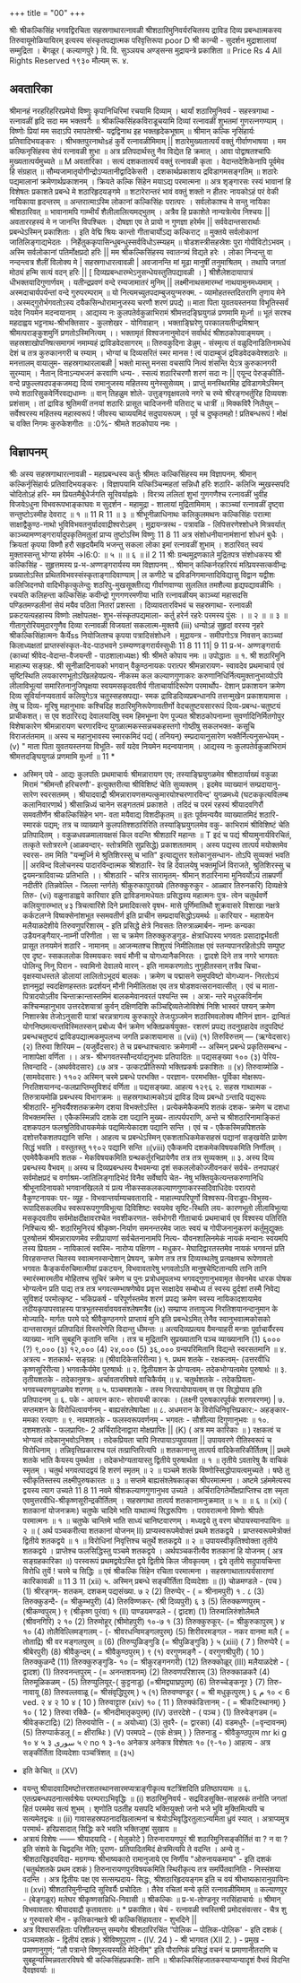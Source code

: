 +++
title = "00"
+++

श्रीः
श्रीकल्किसिंह भगवद्विरचिता
सहस्रगाथारत्नावळी
श्रीशठारिमुनिवर्यरचितस्य
द्राविड दिव्य प्रबन्धात्मकस्य तिरुवायूमोळियायिरम्
इत्यस्य संस्कृतपद्यात्मक परिवृत्तिरूपा
poor D
श्री कान्ची - सुदर्शन मुद्राशालायां सम्मुद्रिता ।
बेंगळूर ( कल्याणपुरे ) वि. वि. सुञ्ञयच अण्ड्सन्स मुद्रायन्त्रे प्रकाशिता ॥
Price Rs 4
All Rights Reserved
१९३०
मौल्यम् रू. ४.


## अवतारिका

श्रीमानहं नरहरिहरिरप्रमेयो विष्णुः कृपानिधिरिमां रचयामि दिव्याम् । थार्यां शठारिमुनिवर्य - सहस्त्रगाथा - रत्नावळीं हृदि सदा मम भक्तवर्गैः ॥ श्रीकल्किसिंहकविराडूचयामि दिव्यां
रत्नावळीं शुभतमां गुणरत्नगण्याम् । विष्णोः प्रियां मम सदाऽपि रमापतेश्श्री- यद्वद्विनाथ इह भक्तहृदेकभूषाम् ॥
श्रीमान् कल्कि नृसिंहार्यः प्रतिवादिभयङ्करः । श्रीभक्तपुरनाथोsहं कुर्वे रत्नावळीमिमाम् || शठारेमुख्यतात्पर्यं वक्तुं गीर्वाणभाषया । मम कल्फिनृसिंहस्य सेयं रत्नावळी शुभा ॥ अत्र प्रतिपदार्थस्तु नैव विद्येत हि क्रमात् । आवा पोद्वाषतश्चापिः मुख्यतात्पर्यमुच्यते ॥
M
अवतारिका ।
सत्यं दशकतात्पर्यं वक्तुं रत्नावळी कृता । वेदान्तदेशिकेनापि पूर्वमेव हि संग्रहात् ॥ सौम्यजामातृयोगीन्द्रोऽप्यतानीद्वादिकेसरी । दशकार्थप्रकाशाय द्रविडागमसङ्गतिम् ॥ शठारेः पद्यमालानां क्रमेणार्थप्रकाशनम् । क्रियते कल्कि सिंहेन मयाऽद्य परमात्मना ॥ अत्र शृङ्गारसः रस्यं भावानां हि विशेषतः प्रकाशते प्रबन्धे मे शठारिहृदयङ्गमे ॥ शटारेरान्तरं भावं वक्तुं शक्तो न हीतरः नायकोऽहं परं वेकी नायिकाया हृदन्तरम् ॥ अन्तरात्माऽस्मि लोकानां कल्किसिंहः परात्परः । सर्वलोकाश्च मे सन्तु नायिका श्रीशठारिवत् ॥ भावानामपि गाम्भीर्यं शैलीलालित्यमद्भुतम् । अत्रैव हि प्रकाशेते नान्यत्रेत्येव निश्चयः || अवताररहस्यं मे न जानन्ति विपश्चितः । दोषज्ञा एव ते प्रायो न गुणज्ञा हरेर्मम || सर्ववेदान्तसारार्थाः प्रबन्धेऽस्मिन् प्रकाशिताः । इति वेद्मि श्रियः कान्तो गीताचार्योऽद्य कल्किराट् ॥ मुक्तये सर्वलोकानां जातिलिङ्गाद्यभेदतः । निर्हेतुककृपासिन्धुबन्धुस्सर्वविधोऽस्म्यहम् ॥ षोडशस्त्रीसहस्रेशः पुरा गोपीविटोऽभवम् । अस्मि सर्वलोकानां पतिर्मोक्षप्रदो हरिः || मम श्रीकल्किसिंहस्य स्वातन्त्र्यं विद्यते हरेः । लोका निन्दन्तु वा नन्दन्त्वत्र शैलीं विलोक्य मे |
सहस्रगाधारत्वावळी |
अवजानन्ति मां मूढा मानुषीं तनुमाश्रितम् । तथापि जगतां मोठ्यं हन्मि सत्यं वदन् हरिः ||
[ दिव्यप्रबन्धारम्भेऽनुसन्धेयस्तुतिपद्यावळी । ]
श्रीशैलेशदायापात्रं धीभक्तयादिगुणार्णवम् । यतीन्द्रप्रवणं वन्दे रम्यजामातरं मुनिम् || लक्ष्मीनाथसमारम्भां नाथयामुनमध्यमाम् । अस्मदाचार्यपर्यन्तां वन्दे गुरुपरम्पराम् ॥
यो नित्यमच्युतपदाम्बुजयुग्मरुक्म. - व्यामोहतस्तदितराणि तृणाय मेने । अस्मद्गुरोर्भगवतोऽस्य दयैकसिन्धोरामानुजस्य चरणौ शरणं प्रपद्ये ॥ माता पिता युवतयस्तनया विभूतिस्सर्वं यदेव नियमेन मदन्वयानाम् । आद्यस्य नः कुलपतेर्वकुळाभिरामं श्रीमत्तदङ्घ्रियुगळं प्रणमामि मूर्ध्ना ॥ भूतं सरश्च महदाह्वय भट्टनाथ-श्रीभक्तिसार - कुलशेखर - योगिवाहान् । भक्ताङ्घ्रिरेणु परकालयतीन्द्रमिश्रान् श्रीमत्पराङ्कुशमुनिं प्रणतोऽस्मिनित्यम् ।।
भक्तामृतं विश्वजनानुमोदनं सर्वार्थदं श्रीशठकोपवाङ्मयम् । सहस्रशाखोपनिषत्समागमं नमाम्यहं द्राविडवेदसागरम् ॥
तिरुवकुदिना डेन्नुम् -
संस्मृत्य तं वळुदिनाडितिनामधेयं
देशं च तत्र कुरुकानगरी च रम्याम् । भोग्यां च दिव्यसरितं स्मर मानस ! त्वं पादाम्बुजं द्रविडवेदकवेश्शठारेः ॥
मनत्तालम् वायालुम-
सहस्रगाथारलाबळी |
भक्तो मास्तु मनसा वचसापि नित्यं शंसन्ति येऽत्र कुरुकानगरी सुरम्याम् । नैतान् विनाऽन्यभजनं करवाणि धन्य- . स्सत्यं शठारिचरणौ शरणं सदा नः ||
एयून्द पेरुङ्कीर्ति-
वन्दे प्रफुल्लपदपङ्कजमद्य दिव्यं रामानुजस्य महितस्य मुनेस्सुसेव्यम् । प्राप्तुं मनस्थिरमिह द्रविडागमेऽस्मिन् रम्ये शठारिसुकवेर्निरवद्यधाम्नः ॥ वान् तिहळुम शोले-
उत्तुङ्गवृक्षवलये नगरे च रम्ये श्रीरङ्गभर्तुरिह दिव्ययशः प्रशंसाम् । तां द्राविड श्रुतिमयीं तनयां शठारिः प्रासूत चादिजननी यतिराट् च धात्रीं ॥ मिक्कविरै निलैयुम् –
सर्वेश्वरस्य महितस्य महास्वरूपं ! जीवस्य चाव्ययमिदं सदुपायरूपम् । पूर्व च दुष्कृतमहो ! प्रतिबन्धरूपं ! मोक्षं च वक्ति निगमः कुरुकेशगीतः ॥
:0%-
श्रीमते शठकोपाय नमः । 

## विज्ञापनम्

श्रीः 
अस्य सहस्रगाथारत्नावळी - महाप्रबन्धस्य कर्तुः श्रीमतः कल्किसिंहस्य मम 
विज्ञापनम्. 
श्रीमान् कल्किर्नृसिंहार्यः प्रतिवादिभयङ्करः । 
विज्ञापयामि यत्किञ्चिन्महतां सन्निधौ हरिः 
शठारि- कलिजि न्मुखस्सपदि चोदितोऽहं हरि- 
मम प्रियतमैर्बुधैर्जगति सूरिवर्याह्नयेः । 
विरत्र्य ललितां शुभां गुणगणैश्च रत्नावळीं 
भुवीह विजयेऽधुना विभवरूपभाङ्काघवः 
म 
सुदर्शन - महामुद्रा - शालायां मुद्रितामिमाम् । 
काञ्च्यां रत्नावळीं दृष्ट्वा सन्तुष्टोऽस्मीह देवराट् 
॥ १ ॥ 
11 R 11 
॥ ३ ॥ 
श्रीभूनीळाधिनाथः कलिकुलमथनः कल्किसिंहः परात्मा साक्षाद्वैकुण्ठ-नाथो भुविविभवतनुर्यादवाद्रीश्वरोऽहम् । 
मुद्रायन्त्रस्थ - पत्रावळि - लिपिसरणेश्शोधने मित्रवर्यात् 
काञ्च्यामण्णङ्गरार्यादुपकृतिमतुलां प्राप्य तुष्टोऽस्मि विष्णुः 
11 8 11 
अत्र संशोधनीयानामंशानां शोधनं बुधैः । 
क्रियतां कृपया विष्णौ हरौ सहृदयैमयि भजन्तु सकला लोका इमां रत्नावळीं शुभाम् । शठारिवत् स्वयं मुक्तास्सन्तु भोग्या हरेर्मम 
→I6:0: 
॥ ५ ॥ 
॥ ६ ॥ 
il 2 11 
श्रीः 
ग्रन्थमुद्रणकाले मुद्रितपत्र संशोधकस्य श्री कल्किसिंह - सुहृत्तमस्य 
प्र-भ-अण्णङ्गरार्यस्य 
मम विज्ञापनम् .. 
श्रीमान् कल्किर्नरहरिरयं मत्प्रियस्सत्कवीन्द्रः प्रख्यातोऽस्ति प्रथितविभवस्संस्कृताङ्गादिवाण्याम् | 
ल 
कणीटे च द्रविडनिगमान्तादिविद्यासु विद्वान यद्वीशः कलिजिदनघो वादिभीकृत्कुलेन्दुः 
शठरिपु-मुखसूक्तीरद्य गीर्वाणवाण्या 
सुललित तमशैल्या हृद्यपद्यावळीभिः । रचयति कलिहन्ता कल्किसिंहः कवीन्द्रो गुणगणरमणीया भाति रत्नावळीयम् 
काञ्च्यां महासदसि पण्डितमण्डलीनां सेयं मयैव पठिता नितरां प्रशस्ता । 
दिव्यावतारविभवं च सहस्रगाथा- 
रत्नावळी प्रकटयत्यहहास्य विष्णोः 
लक्षोपलक्ष- शुभ-संस्कृतपद्यमाला- 
कर्तु हरेर्न रहरेः परमस्य पुंसः । 
॥ २ ॥ 
॥ ३ ॥ 
गीतागुरोरियमुदारगुणैव दिव्या 
रत्नावळी विजयतां सकलात्म-मुक्तयै 
(iii) 
धन्योऽहं सुहृदां वरस्य नृहरे श्रीकल्किसिंहात्मनः कैर्येss नियोजितश्च कृपया पत्रादिसंशोधने । मुद्रायन्त्र - समीपगोऽत्र निवसन् काञ्च्यां किलाध्यक्षतां 
प्राप्तस्संस्कृत-वेद-पाठभवने ऽस्म्यण्णङ्गरार्यस्सुधीः 
11 8 11 
11| 9 11 
प्र-भ- अण्णङ्गरार्यः 
(काच्यां श्रीवेद-वेदान्त-वैजयन्ती - पाठशालाध्यक्षः) 
श्रीः 
श्रीमते कोपाय नमः 
॥ उपोद्धातः ॥ 
१. श्री शठारिमुनि माहात्म्य सङ्ग्रहः. 
श्री सूनीळादिनायको भगवान् वैकुण्ठनायकः परात्पर श्रीमन्नारायण- स्वावदेव प्रथमाचार्य एवं सृष्टिस्थिति लयकारणभूतोऽखिलहेयप्रत्य- नीकस्म कल कल्याणगुणाकरः करुणानिधिर्नित्यमुक्तानुभाव्योऽपि लीलाविभूत्यां समारितनानुजिघृक्षया स्वयमसकृदवतीर्य गीताचार्यादिरूपेण परमार्थोप- देशान् प्रकाशयन क्रमेण दिव्य सूविर्यानप्यवतार्य कलियुगेऽत्र चतुस्सहस्रपद्या- स्मक द्राविडदिव्यप्रबन्धानपि तत्तन्मुखेन प्रकाशयामास । तेषु च दिव्य- मूरिषु महानुभावः कश्चिदिह शठारिमुनिरूपेणावतीर्णो वेदचतुष्टयसाररूपं दिव्य-प्रबन्ध-चतुष्टयं प्राचीकशत्। स एव शठारिरद्य देवालयादिषु स्वम हिमभूम्ना 
पेण पूज्यत श्रीशठकोपनाम्ना सुवर्णादिनिर्मितगोपुर विशेषाकारेण श्रीमन्नारायण चरणारविन्द युगळात्मकस्सन्नचकहस्तगो गोष्ठीषु सकलभक्त- कसूचि विराजतंतमाम् ॥ 
अस्य च महानुभावस्य स्मारकमिदं पद्यं ( तनियन्) स्म्प्रदायानुसारेण भक्तैर्नित्यनुसन्धेयम् - 
(v) 
" माता पिता युवतयस्तनया विभूति- सर्वं यदेव नियमेन मदन्वयानाम् । आद्यस्य नः कुलपतेर्वकुळाभिरामं श्रीमत्तदङ्घियुगळं प्रणमामि मूर्ध्ना ॥ 
11 * 
* अस्मिन् पये - आद्यः कुलपतिः प्रथमाचार्यः श्रीमन्नारायण एव; तस्याङ्घ्रियुगळमेव श्रीशठार्याख्यं वकुळा मिरामं “श्रीमन्तौ हरिचरणौ'- इत्युक्तरीत्या श्रीविशिष्टं चेति सुव्यक्तम् । इदमेव व्याख्यानं सम्प्रदायानु- सारेण स्वरसतमम् । श्रीयादवाद्रौ श्रीमन्नारायणसम्पत्कुमारयोश्चरणारविन्द' युगळमध्ये (घटककृत्यविलम्ब कलानिवारणार्थ ) श्रीसान्निध्यं चानेन सङ्गततमं प्रकाशते । तदिदं च परमं रहस्यं श्रीयादवगिरौं समवतीर्णेन श्रीकल्किसिंहेन भग- वता मयैवाद्य विशदीकृतम् ॥ इतः पूर्वमन्ययैव व्याख्यातमिदं शठारि- स्मारकं पद्यम्; तत्र च व्याख्याने कुलपतिश्शठारिरिति तस्याङ्घ्रियुगलमेव वकु- काभिरामं श्रीविशिष्टं चेति प्रतिपादितम् । वकुळधवळमालावक्षसं किल वदन्ति श्रीशठारिं महान्तः ॥ 
T 
इदं च पद्यं श्रीयामुनार्यविरचितं, तत्कृते स्तोत्ररत्ने (आळवन्दार्- स्तोत्रमिति सुप्रसिद्धे) प्रकाशततमाम् । अस्य पद्यस्य तात्पर्य मयोक्तमेव स्वरस- तम मिति "यन्मूर्ध्नि मे श्रुतिशिरस्सु च भाति" इत्याद्युत्तर श्लोकानुसन्धान- तोऽपि सुव्यक्तं भवति || अरविन्द विलोचनस्य पादारविन्दात्मक श्रीशठारि- रेव हि देवालयेषु भक्तमूर्ध्नि विराजते, श्रुतिशिरस्सु च द्वयमन्त्रादिवाच्यः प्रतिभाति ।। 
श्रीशठारि - चरित्र सारामृतम्- 
श्रीमान् शठारिनामा मुनिवर्योऽयं ताम्रपर्णी नदीतीरे (तिन्नवेल्लि - जिल्ला न्तर्गते) श्रीकुरुकापुराख्ये (तिरुक्कुरुकुर - आळ्वार तिरुनकरि) दिव्यक्षेत्रे तिरु- 
(vi) 
वळुनाडाह्वये कारियार इति द्राविडनामधेयतः प्रसिद्धस्य महात्मनः पुत्र- त्वेन चतुर्थवर्णे कलियुगारम्भात् ४३ त्रिचत्वारिंशे दिने प्रमादिवत्सरे वृषभ- मासे पूर्णिमातिथौ शुक्रवासरे विशाखा नक्षत्रे कर्कटलग्ने विष्वक्सेनांशभूत स्समवतीर्ण इति प्राचीन सम्प्रदायसिद्धोऽयमर्थः ॥ कारियार - महाशयेन मलैयाळदेशीये तिरुवणुपरिशारम् - इति प्रसिद्धे क्षेत्रे निवसतः तिरुत्राळ्मार्बन- नाम्नः कन्यका उडैयनङ्गैयार्-नाम्नी परिणीता । सा च क्रमेण तिरुक्कुरुङ्गुड- क्षेत्राधिपस्य भगवतः प्रसादाद्वर्भवती प्रासूत तनयमेनं शठारि - नामानम् ॥ आजन्मतश्च शिशुरयं निमीलिताक्ष एवं स्तन्यपानरहितोऽपि सम्पुष्ट एव दृष्ट- स्सकललोक विस्मयकरः स्वयं मौनी च योगध्यानैकनिरतः । द्वादशे दिने तत्र नगरे भागवतः पोलिन्दु निनू 
पिरान - स्वामिनो देवालये मारन् - इति नामकरणतोऽ नुगृहीतस्सन् तत्रैव चिचा-वृक्षस्याधस्तले डोलायां लालितोऽभूदयं बालकः । क्रमेण च पद्मासने समुपविष्टो योगध्यान- निरतोऽयं ज्ञानमुद्रां स्वदक्षिणहस्ततः प्रदर्शयन् मौनी निमीलिताक्ष एव तत्र षोडशवत्सरानवात्सीत् । एवं च माता- पित्रादयोऽतीव चिन्ताक्रान्तास्तमिमं बालकमेवानवरतं पश्यन्ति स्म । अत्रा- न्तरे मधुरकविर्नाम कश्चिन्महानुभाव उत्तरदेशयात्रां कुर्वन् दक्षिणदिशि कञ्चिद्दिव्यतेजोविशेषं निशि भास्वरं पश्यन् क्रमेण निशास्त्रेव तेजोऽनुसारी यात्रां चरन्नत्रागत्य कुरुकापुरे तेजःपुञ्जमेन शठारिमवलोक्य मौनिनं ज्ञान- द्रान्वितं योगनिष्ठमत्यन्तविस्मितस्सन् प्रबोध्य चैनं क्रमेण भक्तिप्रकर्षयुक्त- रशरणं प्रपद्य तदनुग्रहादेव तदुपदिष्टं प्रबन्धचतुष्टयं द्राविडपद्यात्मकमुपलभ्य जगति प्रकाशयामास ॥ 
(vii) 
(१) तिरुविरुत्तम् — (ऋग्वेदसारः) 
(२) तिरुवा शिरियम – (यजुर्वेदसारः) 
ते च प्रबन्धाश्चत्वारः क्रमेणामी -- 
अस्मिन् प्रबन्धे प्रकृतिसम्बन्ध - नाशापेक्षा वर्णिता ।। 
अत्र- श्रीभगवतस्सौन्दर्याद्यनुभवः प्रतिपादितः ॥ 
पद्यसङ्ख्या 
१०० 
(३) पेरिय-तिवन्दादि - (अथर्ववेदसारः) 
८७ 
अत्र - उत्कटप्रीतिरूपो भक्तिप्रकर्षः प्रकाशितः ॥ 
(४) तिरुवाय्मोळि - (सामवेदसारः ) 
११०२ 
अस्मिन् चरमे प्रबन्धे परभक्ति - परज्ञान- परमभक्ति- 
पूर्विका मोक्षरूप- निरतिशयानन्द-फलप्राप्तिम्सुविशदं 
वर्णिता ॥ 
पद्यसङ्ख्या. 
आहत्य 
१२९६ 
२. सहस्र गाथात्मक - तिरुत्रायमोळि प्रबन्धस्य विभागक्रमः ॥ 
सहस्रगाथात्मकोऽयं द्राविड दिव्य प्रबन्धो ऽन्तादि पद्यरूपः श्रीशठारि- मुनिवर्यैश्शतकक्रमेण दशया विभक्तोऽस्ति । प्रत्येकमेकैकमपि शतकं दशक- क्रमेण च दशधा विभक्तमस्ति । एकैकस्मिन्नपि दशके दश पद्यानि मुख्य- तात्पर्यपराणि, अन्ते च श्रीशठारिनामाङ्कितं दशकपठन फलश्रुतिविधायकमेकं पद्यमित्येकादश पद्यानि सन्ति । एवं च - एकैकस्मिन्नपिशतके दशोत्तरैकशतपद्यानि सन्ति । आहत्य च प्रबन्धेऽस्मिन् एकशताधिकमेकसहस्रं पद्यानां सङ्खयेति प्रायेण सिद्धं भवति । वस्तुतस्तु १९०२ पद्यानि सन्ति ॥(viii) 
एकैकमपि दशकमेकविषयकमिति निर्णीतम् । एवमेवैकैकमपि शतक - मेकविषयकमिति ग्रन्थकर्तुरभिप्रायेणैव तत्र तत्र सुव्यक्तम् ॥ 
३. अस्य दिव्य प्रबन्धस्य वैभवम् ॥ 
अस्य च दिव्यप्रबन्धस्य वैभवमन्या दृशं सकललोकोज्जीवनकरं सर्वचे- तनपापहरं सर्वमोक्षप्रदं च वर्णाश्रम-जातिलिङ्गादिभेदं विनैव सर्वेष्वपि चेत- नेषु भक्तियुकेत्यन्तकरुणानिधि श्रीभूनादिनायको भगवानखिलले यं प्रत्य नीकस्सकलकल्याणगुणाकरस्सदेिवाधिदेवः परात्परो वैकुण्टनायकः पर- व्यूह - विभवान्तर्याम्यचवतारादि - माहात्म्यपरिपूर्णो विश्वरूप-विराडूप-विभुस्व- 
रूपादिसकलविध स्वरूपरूपगुणविभूत्या दिविशिष्टः स्वयमेव सृष्टि-स्थिति लय- कारणभूतो लीलाविभूत्या मसकृदवतीय सर्वमोक्षदीक्षावरश्चेत नवशीकरणत- सर्वभोगरी गीताचार्यः प्रथमाचार्य एव विश्वस्य पतिरिति निश्चित्य श्री- शठारिमुनिरयं श्रीकृष्ण-निर्याण समनन्तरमेव जातः स्वयं च गोपीजनानुकरणं कर्तुमुद्युक्तः पुरुषोत्तमं श्रीमन्नारायणमेव स्त्रीप्रायाणां सर्वचेतनानामपि नित्य- यौवनशालिनमेकं नायकं मन्वानः स्वयमपि तस्य प्रियतम - नायिकात्वं स्वस्मि- नारोप्य पक्षिगण - मधुकर- मेघादिद्वारतस्तमेव नायकं भगवन्तं प्रति विरहसन्तप्त चितस्य स्वात्मनस्सन्देशान् प्रेषयन्, क्रमेण तत्र तत्र दिव्यस्थलेषु प्रत्यक्षमच रूपेणावतो भगवतः कैङ्कर्यरुचिमात्मीयां प्रकटयन, विभवावतारेषु भगवतोऽति मानुषचेष्टितान्यपि तानि तानि स्मारंस्मारमतीव मोहितश्च सुचिरं क्रमेण च पुनः प्रत्रोधमुपलभ्य भगवद्गुणानुभवामृत सेवनमेव धारक पोषक भोग्यत्वेन प्रति पाद्य तत्र तत्र भगवत्सम्भाषणेष्वेव प्रवृत्त साक्षादेव सम्बोध्य तं स्वस्य दुर्दशां तस्मै निवेद्य सुविशदं परमोत्कृष्ट - भकिप्रकर्ष - परिपूर्णस्तमेव शरणं प्रपद्य क्रमेण स्वस्य नायिकादशायामेव तदीयकृपापरवाहस्य पात्रभूतस्सर्वावयवसंश्लेषमत्रैव 
(ix) 
सम्प्राप्य तत्तायुज्य निरतिशयानन्दानुमान के मोज्यादि- मार्गतः परमे पदे श्रीवैकुण्ठनगरे प्राप्तायं मुनि इति प्रबन्धेऽमित् तेनैव स्वानुभवात्मकोसको दान्तसारामृतं प्रतिपादितं विस्तरेणेति विदान्तु धीमन्तः ॥ 
अत्यदिव्यप्रत्यय वैमन्याहरी मन्त्राः पूर्वाचार्यैरस्य व्याख्या- नानि सुबहूनि कृतानि सन्ति । तत्र च मुद्रितानि सुप्रख्यातानि पञ्च व्याख्यानानि (1) ६००० (?) ९,००० (३) १२,००० (4) २४,००० (5) ३६,००० ग्रन्यपरिमितानि विद्यन्ते स्वरसतमानि ॥ 
४. अत्रत्य - शतकार्थ- सङ्ग्रहः ॥ 
(श्रीवादिकेसरिरीत्या ) 
१. प्रथम शतके - रक्षकत्वम्- 
(उत्तरवीधि कृष्णसूरिरीत्या ) भगवत्कैर्यमेव पुरुषार्थः ॥ 
२. द्वितीयशन के प्रोग्यत्वम्- 
तदेकभोग्यत्वमेव पुरुषार्थः ॥ 
३. तृतीयशतके - तदेकानुमत्रः- 
अर्चावतारविषये वाचिकैर्यम् ॥ 
४. चतुर्थशतके - तदेकप्रियता- 
भगवच्चरणयुगळमेव शरणम् ॥ 
५. पञ्चमशतके - तस्य निरपायोपायत्वम् स एव सिद्धोपाय इति प्रतिपादनम् ॥ 
६. पके - आयरन कारः- सोरायची कारकः । (लक्ष्नी पुरुषकारपूर्वकं शरणवरणम्) | 
७. सप्तमशन के विरोधित्वावर्णनम् - बाह्यसंश्लेषापेक्षा ॥ 
८. अधमरान के विरोधिनिवृत्तिप्रकार:- अहङ्कार-ममका रत्यागः ॥ 
९. नवमशतके - फलस्वरूपवर्णनम् - भगवतः - सौशील्या दिगुणानुभवः ॥ १०. दशमशतके - फलप्राप्तिः- 
2 
अर्चिरादिनाद्वारा मोक्षप्राप्तिः || 
(K) 
( अत्र मम कारिकाः ॥ ) 
रक्षकत्वं च भोग्यत्वं तदेकानुभवोऽनिशम् । 
तदेकप्रियता चापि निरपायाऽप्युपायता || 
उपायवरणे रीतिस्वरूपं च विरोधिनाम् । 
तन्निवृत्तिप्रकारश्च पलं तत्प्राप्तिरित्यपि ॥ 
शतकानान्तु तात्पर्य वादिकेसरिकीर्तितम् || 
प्रथमे शतके भाति कैयस्य पुमर्थता । 
तदेकभोग्यतायास्तु द्वितीये पुरुषार्थता 
॥ १ ॥ 
तृतीये ऽवतारेषु कै वाचिकं स्मृतम् । 
चतुर्थ भगवत्पादद्वयं हि शरणं स्मृतम् 
॥ २ ॥ 
पञ्चमे शतके विष्णोस्सिद्धोपायत्वमुच्यते । 
षष्ठे तु स्वीकृतिस्तस्य लक्ष्मीपुरुषकारतः 
॥ ३ ॥ 
सप्तमे बाह्यसंश्लेषकाङ्का श्रीपरमात्मना । 
अष्टमे ऽहंममेत्यस्य द्वयस्य त्याग उच्यते 
11 8 11 
नवमे श्रीशकल्याणगुणानुभव उच्यते । अर्चिरादिगतेर्मोक्षप्राप्तिश्च दश स्मृता एवमुत्तरवीधि-श्रीकृष्णसूरीन्द्रकीर्तितम् । सहस्रगाथा तात्पर्य शतकानामनुक्रमात् 
॥ ५ ॥ 
॥ ६ ॥ 
(xi) 
( शतकानां योजनक्रमः) 
चतुष्के चादिमे भाति याथात्म्यं सिद्धरूपिणः । परावरात्मनो विष्णोः श्रीपतेः परमात्मनः 
॥ १ ॥ 
चतुष्के चान्तिमे भाति साध्यं चानिष्टवारणम् । 
मध्यद्वये तु वरण चोपायस्यानपायिनः 
॥ २ ॥ 
( अर्थ पञ्चकरीत्या शतकानां योजनम् II) 
प्राप्यस्वरूपमेवोक्तं प्रथमे शतकद्वये । 
प्राप्तस्वरूपमेत्रोक्तं द्वितीये शतकद्वये 
॥ १ ॥ 
विरोधिनां निवृत्तिश्च चतुर्थे शतकद्वये 
॥ २ ॥ 
उपायस्वीकृतिश्वोक्ता तृतीये शतकद्वये । 
प्राप्तेश्च फलसिद्धिस्तु पञ्चमे शतकद्वये । 
अर्थपञ्चकरीत्यैव शतकानां हि योजनम् 
( अत्र सङ्ग्रहकारिका ॥) 
परस्वरूपं प्रथमद्वयेऽस्ति 
द्वये द्वितीये किल जीवकृत्यम् । 
द्वये तृतीये सदुपायचिन्ता 
विरोधि तुयें ! चरमे च सिद्धिः ॥ 
एवं श्रीकल्कि सिंहेन रचिता परमात्मना । सहस्रगाथातात्पर्यसाराणां कारिकावळी ॥ 
11 3 11 
(xii) 
५. अस्मिन् प्रबन्धे 
सङ्कीर्तिता दिव्यदेशाः ॥ 
(I) चोळमण्डले - (पच ) 
(1) श्रीरङ्गम्- 
शतकम्. दशकम् पद्यसंख्या. 
७ 
२ 
(2) तिरुप्पेर् - ( = श्रीनामपुरी) 
१ . 
८ 
(3) तिरुक्कुडन्दै- (= श्रीकुम्भपुरी) 
(4) तिरुविण्णकर्- (श्री दिव्यपुरी) ६ 
३ 
(5) तिरुक्कण्णपुरम् - (श्रीकण्वपुरम् ) ९ 
(श्रीकृष्ण पुरंवा) 
१ 
(II) पाण्डयमण्डले - ( द्वादश) 
(1) तिरुमालिरुंशोलैमलै (श्रीवनगिरि) २ 
१० 
(2) तिरुमोहूर् (श्रीमोहपुरी) 
१०-७ 
१ 
(3) तिरुक्कुरुकूर्- (= श्रीकुरुकापुरम् ) ४ 
१० 
(4) तोलैविल्लिमङ्गलम् - 
(- श्रीवरधन्विमङ्गलपुरम्) 
(5) शिरीवरमङ्गल - नकर वानमा 
मलै ( = तोताद्रि) श्री वर 
मङ्गलपुरम् ॥ 
(6) (तिरुप्पुळिङ्गुडि 
(= श्रीपुळिङ्गुडि) 
} 
५ 
(xiii) 
( 7 ) तिरुप्पेरै ( = श्रीबेरपुरी) 
(8) श्रीवैकुन्दम् ( = श्रीवैकुण्ठपुरम् ) ९ 
(१) वरगुणमङ्गै - ( वरगुणश्रीपुरी) 
( 10 ) तिरुक्कुळन्दै 
(11) तिरुक्कुरुङ्गुडि- 
१० 
(= श्रीकुरङ्गनगरी) 
(12) तिरुक्कोळूर् 
(III) मलैयाळदेशे - ( द्वादश) 
(1) तिरुवनन्तपुरम् - 
(= अनन्तशयनम्) 
(2) तिरुवणपरिशारम् 
(3) तिरुक्काळकरै 
(4) तिरुमूळिकळम् - 
(5) तिरुप्पुलियूर्-( कुट्टनाडु) 
(=श्रीमद्व्याघ्रपुरम्) 
(6) तिरुच्चेङ्कनूर 
} 
(7) तिरु-नावायू 
(8) तिरुवल्लवाळू (= श्रीसंवृद्धिपुरम् ) 
५ 
(१) तिरुवण्वण्डूर ( = श्री मधुकृत्पुरम् ) ६ 
م 
१० 
< 
6 
ved. 
२ 
४ 
२ 
10 
४ 
( 10 ) तिरुवाट्टारु 
(xiv) 
१० 
( 
11 ) तिरुक्कंडित्तानम् - 
( = श्रीकटिस्थानम्) 
} 
१० 
( 12 ) तिरुवा रक्ळैि- 
(= श्रीनदीमातृकपुरम्) 
(IV) उत्तरदेशे - ( पञ्च ) 
(1) तिरुवेङ्गडम 
(= श्रीवेङ्कटाद्रिः) 
(2) तिरुवयोत्ति - ( = अयोध्या) (3) तुवरै- (= द्वारका) 
(4) वडमधुरै- (=वृन्दावनम्) 
(5) तिरुप्पार्कडलू ( = क्षीराब्धिः ) 
(V) परमपदे – (एकं क्षेत्रम् ) 
} 
तिरुनाडु - श्रीवैकुण्ठपुरम 
mr ki g 
१० 
४ 
५ 
३ 
سوری 
५ 
୧ 
no 
१ 
३-१० 
अनेकत्र 
अनेकत्र 
विशेषतः १० (९-१० ) 
आहत्य - अत्र सङ्कीर्तिता दिव्यदेशाः पञ्चत्रिंशत् ॥ 
(३५) 
- इति केचित् ॥ 
(XV) 
* वयन्तु श्रीयादवादिमष्टोत्तरशतस्थानसारमप्यत्राङ्गीकृत्य षटत्रिंशदिति 
प्रतिष्ठापयामः ॥ 
६. एतत्प्रबन्धपठनात्सर्वश्रेयः परम्पराऽभिवृद्धिः ॥ 
(i) शठारिमुनिवर्य - सद्रविडसूक्ति-साहस्रकं 
तनोति जगतां हितं परममेव सत्यं शुभम् । शृणोति पठतीह यसपदि भक्तियुक्तो जनो भजे भुवि मुक्तिमित्यपि च सत्यमेतद्वचः ॥ 
(ii) गावासहस्रपठनादखिलात्मनां च 
श्रेयोऽभिवृद्धिरतुलाऽन्यमिता ध्रुवं स्यात् । अत्राप्यमुत्र परमार्थ- हरिप्रसादात् 
सिद्धिः करे भवति भक्तिजुषां सुखाय ॥ 
* अत्रायं विशेषः —— श्रीयादयादि - ( मेलुकोटे ) तिरुनारायणपुरं श्री शठारिमुनिसङ्कीर्तितं वा ? न वा ? इति संशये के चिद्वदन्ति नेति; पुराण- प्रतिपादितमिदं क्षेत्रमित्यपि ते वदन्ति । अन्ये तु - श्रीशठारिहृदयविदा- मग्रगण्यः श्रीभाष्यकारो रामानुजाये एव निर्णीय "ओरुनायकमाय" - इति दशकं (चतुर्थशतके प्रथम दशकं ) तिरुनारायणपुरविषयकमिति स्थिरीकृत्य तत्र समर्पितवानिति - निस्संशया वदन्ति । अत्र द्वितीयः पक्ष एव सत्सम्प्रदाय- सिद्धः, श्रीशठारिहृदयङ्गम इति च वयं श्रीभाष्यकारानुयायिनः ॥ 
(xvi) 
श्रीशठारिमुनीन्द्रादि सूरिवर्यैः प्रचोदितः । 
तैरेव रचितां मन्ये कृतिं रत्नावळीमिमाम् ॥ 
कल्याणपुर - (बेङ्गळूर) मलेघर श्रीकृष्णसन्निधि-निवासी ॥ 
श्रीकल्किः ॥ प्र-भ-तोण्डनूर नरसिंहाचार्यः ॥ 
श्रीमान् विभवावतारः श्रीयादवाद्रौ कृतावतारः ॥ * 
प्रकाशित। चेयं - रत्नावळी 
स्वस्तिश्री प्रमोदसंवत्सर - चैत्र शु ४ 
गुरुवासरे मीन - कृत्तिकानक्षत्रे 
श्री कल्किसिंहावतार - शुभदिने || 
* अत्र विश्वासरहिताः परिशीलयन्तु सम्यगेव श्रीशठारिरचिंत “पोलिक – पोलिक-पोलिक' - इति दशकं ( पञ्चमशतके - द्वितीयं दशकं ) श्रीविष्णुपुराण - (IV. 24 ) - श्री भागवत (XII 2. ) - प्रमुख - प्रमाणानुगुणं; “लौ पत्रान्ते विष्णुस्त्यस्यति मेदिनीम्" इति पौराणिकं प्रसिद्धं वचनं च प्रमाणानीतराणि च सुबहून्यस्मिन्नवतारविषये श्री कल्किसिंहप्रकाशि- तानि ॥ श्रीकल्किसिंहजातकस्याप्यन्यादृशं वैभवं विदन्ति दैवज्ञवर्याः ॥ 
